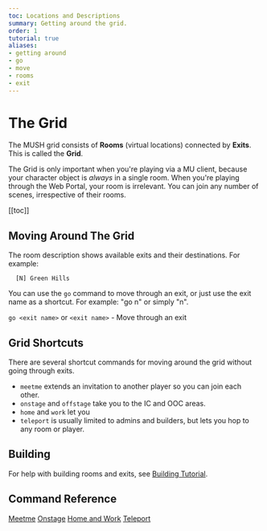 ```yaml
---
toc: Locations and Descriptions
summary: Getting around the grid.
order: 1
tutorial: true
aliases:
- getting around
- go
- move
- rooms
- exit
---
```

# The Grid

The MUSH grid consists of **Rooms** (virtual locations) connected by **Exits**.  This is called the **Grid**.

The Grid is only important when you're playing via a MU client, because your character object is _always_ in a single room.  When you're playing through the Web Portal, your room is irrelevant.  You can join any number of scenes, irrespective of their rooms.

[[toc]]

## Moving Around The Grid

The room description shows available exits and their destinations.  For example:
  
      [N] Green Hills

You can use the `go` command to move through an exit, or just use the exit name as a shortcut.  For example:  "go n" or simply "n".

`go <exit name>` or `<exit name>` - Move through an exit
  
## Grid Shortcuts

There are several shortcut commands for moving around the grid without going through exits.

* `meetme` extends an invitation to another player so you can join each other.
* `onstage` and `offstage` take you to the IC and OOC areas.
* `home` and `work` let you 
* `teleport` is usually limited to admins and builders, but lets you hop to any room or player.

## Building

For help with building rooms and exits, see [Building Tutorial](/help/building_tutorial).

## Command Reference

[Meetme](/help/meetme)
[Onstage](/help/onstage)
[Home and Work](/help/home)
[Teleport](/help/teleport)
